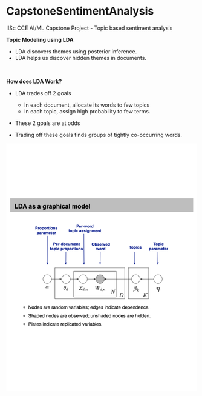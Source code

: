 # CapstoneSentimentAnalysis
IISc CCE AI/ML Capstone Project - Topic based sentiment analysis

**Topic Modeling using LDA**

- LDA discovers themes using posterior inference. 
- LDA helps us discover hidden themes in documents.

<br>

**How does LDA Work?**

- LDA trades off 2 goals
  - In each document, allocate its words to few topics
  - In each topic, assign high probability to few terms.

- These 2 goals are at odds

- Trading off these goals finds groups of tightly co-occurring words.

     

![LDA](./LDAGraphicalModel.png)

